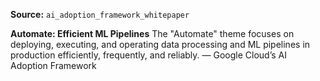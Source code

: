 **Source:** `ai_adoption_framework_whitepaper`

**Automate: Efficient ML Pipelines**
The "Automate" theme focuses on deploying, executing, and operating data processing and ML pipelines in production efficiently, frequently, and reliably. — Google Cloud’s AI Adoption Framework

